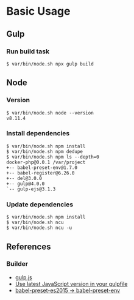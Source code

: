 # Basic Usage

## Gulp
### Run build task
```shell
$ var/bin/node.sh npx gulp build
```

## Node
### Version
```shell
$ var/bin/node.sh node --version
v8.11.4 
```

### Install dependencies
```shell
$ var/bin/node.sh npm install
$ var/bin/node.sh npm dedupe
$ var/bin/node.sh npm ls --depth=0
docker-php@0.0.1 /var/project
+-- babel-preset-env@1.7.0
+-- babel-register@6.26.0
+-- del@3.0.0
+-- gulp@4.0.0
`-- gulp-ejs@3.1.3
```

### Update dependencies
```shell
$ var/bin/node.sh npm install
$ var/bin/node.sh ncu
$ var/bin/node.sh ncu -u
```

## References
### Builder
+ [gulp.js](https://gulpjs.com/)
+ [Use latest JavaScript version in your gulpfile](https://github.com/gulpjs/gulp#use-latest-javascript-version-in-your-gulpfile)
+ [babel-preset-es2015 -> babel-preset-env](http://babeljs.io/docs/en/env/)